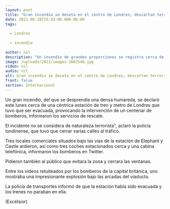 ```yaml
---
layout: post
title: "Gran incendio se desata en el centro de Londres; descartan terrorismo"
date: 2021-06-28T15:43:00.000-06:00
tags:
  
  - Londres
  
  - incendio
  
author: nil
description: "Un incendio de grandes proporciones se registra cerca de una céntrica estación de tren y metro de Londres; los bomberos ya trabajan en la zona y hasta ahora no se reportan personas afectadas"
image: /uploads/2021/images-2602546.jpg
video: nil
audio: nil
alt: Gran incendio se desata en el centro de Londres; descartan terrorismo
front: false
section: Internacional
---
```


Un gran incendio, del que se desprendía una densa humareda, se declaró este lunes cerca de una céntrica estación de tren y metro de Londres que tuvo que ser evacuada, provocando la intervención de un centenar de bomberos, informaron los servicios de rescate.

El incidente no se considera de naturaleza terrorista", aclaró la policía londinense, que tuvo que cerrar varias calles al tráfico.

Tres locales comerciales situados bajo las vías de la estación de Elephant y Castle ardieron, así como tres coches estacionados cerca y una cabina telefónica, informaron los bomberos en Twitter.

Pidieron también al público que evitara la zona y cerrara las ventanas.

Entre los videos retuiteados por los bomberos de la capital británica, uno mostraba una impresionante explosión bajo las arcadas del viaducto.

La policía de transportes informó de que la estación había sido evacuada y los trenes no paraban en ella.

(Excélsior)